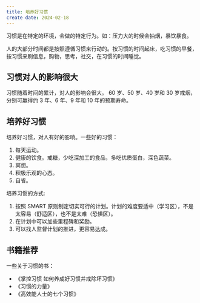 ```yaml
---
title: 培养好习惯
create date: 2024-02-18
---
```


习惯是在特定的环境，会做的特定行为。如：压力大的时候会抽烟，暴饮暴食。

人的大部分时间都是按照遵循习惯来行动的。按习惯的时间起床，吃习惯的早餐，按习惯来刷信息，购物，思考，社交，在习惯的时间睡觉。

## 习惯对人的影响很大
习惯随着时间的累计，对人的影响会很大。 60 岁、50 岁、40 岁和 30 岁戒烟，分别可赢得约 3 年、6 年、9 年和 10 年的预期寿命。

## 培养好习惯
培养好习惯，对人有好的影响。一些好的习惯：  
1. 每天运动。
2. 健康的饮食。戒糖，少吃深加工的食品，多吃优质蛋白，深色蔬菜。
3. 冥想。
4. 积极乐观的心态。
5. 自省。

培养习惯的方式:
1. 按照 SMART 原则制定切实可行的计划。计划的难度要适中（学习区），不是太容易（舒适区），也不是太难（恐惧区）。
2. 在计划中可以加些里程碑和奖励。
3. 可以找人监督计划的推进，更容易达成。

## 书籍推荐
一些关于习惯的书：
* 《掌控习惯 如何养成好习惯并戒除坏习惯》
* 《习惯的力量》
* 《高效能人士的七个习惯》
